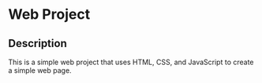 # Web Project

## Description
This is a simple web project that uses HTML, CSS, and JavaScript to create a simple web page.
